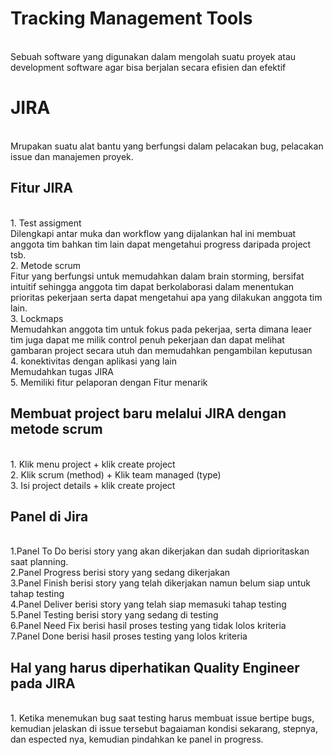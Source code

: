 # Tracking Management Tools
<br/> Sebuah software yang digunakan dalam mengolah suatu proyek atau development software agar bisa berjalan secara efisien dan efektif

# JIRA
<br/>Mrupakan suatu alat bantu yang berfungsi dalam pelacakan bug, pelacakan issue dan manajemen proyek.

## Fitur JIRA
<br/> 1. Test assigment
<br/>Dilengkapi antar muka dan workflow yang dijalankan hal ini membuat anggota tim bahkan tim lain dapat mengetahui progress daripada project tsb.
<br/> 2. Metode scrum 
<br/>Fitur yang berfungsi untuk memudahkan dalam brain storming, bersifat intuitif sehingga anggota tim dapat berkolaborasi dalam menentukan prioritas pekerjaan serta dapat mengetahui apa yang dilakukan anggota tim lain.
<br/> 3. Lockmaps
<br/>Memudahkan anggota tim untuk fokus pada pekerjaa, serta dimana leaer tim juga dapat me milik control penuh pekerjaan  dan dapat melihat gambaran project secara utuh dan memudahkan pengambilan keputusan
<br/> 4. konektivitas dengan aplikasi yang lain
<br/>Memudahkan tugas JIRA
<br/> 5. Memiliki fitur pelaporan dengan Fitur menarik

## Membuat project baru melalui JIRA dengan metode scrum
<br/> 1. Klik menu project + klik create project
<br/> 2. Klik scrum (method) + Klik team managed (type)
<br/> 3. Isi project details + klik create project

## Panel di Jira
<br/>1.Panel To Do berisi story yang akan dikerjakan dan sudah diprioritaskan saat planning.
<br/>2.Panel Progress berisi story yang sedang dikerjakan
<br/>3.Panel Finish berisi story yang telah dikerjakan namun belum siap untuk tahap testing
<br/>4.Panel Deliver berisi story yang telah siap memasuki tahap testing
<br/>5.Panel Testing berisi story yang sedang di testing
<br/>6.Panel Need Fix berisi hasil proses testing yang tidak lolos kriteria
<br/>7.Panel Done berisi hasil proses testing yang lolos kriteria

## Hal yang harus diperhatikan Quality Engineer pada JIRA
<br/>1. Ketika menemukan bug saat testing harus membuat issue bertipe bugs, kemudian jelaskan di issue tersebut bagaiaman kondisi sekarang, stepnya, dan espected nya, kemudian pindahkan ke panel in progress.


